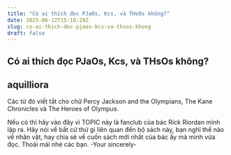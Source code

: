 ```yaml
---
title: "Có ai thích đọc PJaOs, Kcs, và THsOs không?"
date: 2025-06-12T15:18:29Z
slug: co-ai-thich-doc-pjaos-kcs-va-thsos-khong
draft: false
---
```


## Có ai thích đọc PJaOs, Kcs, và THsOs không?

## aquilliora

Các từ đó viết tắt cho chữ Percy Jackson and the Olympians, The Kane Chronicles và The Heroes of Olympus.
 
Nếu có thì hãy vào đây vì TOPIC này là fanclub của bác Rick Riordan mình lập ra. Hãy nói về bất cứ thứ gì liên quan đến bộ sách này, bạn nghĩ thế nào về nhân vật, hay chia sẻ về cuốn sách mới nhất của bác ấy mà mình vừa đọc. Thoải mái nhé các bạn.
-Your sincerely-